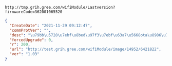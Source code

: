 `http://tmp.grih.gree.com/wifiModule/Lastversion?firmwareCode=362001065520`

```json
{
  "CreateDate": "2021-11-29 09:12:47",
  "commProtVer": "",
  "desc": "\u79bb\u5728\u7ebf\u8bed\u97f3\u7ebf\u63a7\u5668ota\u8986\u76d6",
  "forcedUpgrade": 0,
  "r": 200,
  "url": "http://test.grih.gree.com/wifiModule/image/14952/6421822",
  "ver": "1.03"
}
```